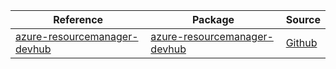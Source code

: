 | Reference | Package | Source |
|---|---|---|
|[azure-resourcemanager-devhub](resourcemanager-devhub-readme.md)|[azure-resourcemanager-devhub](https://repo1.maven.org/maven2/com/azure/resourcemanager/azure-resourcemanager-devhub)|[Github](https://github.com/Azure/azure-sdk-for-java/blob/main/sdk/devhub/azure-resourcemanager-devhub)|
